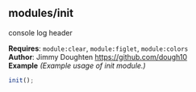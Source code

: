 <a name="module_modules/init"></a>

## modules/init
console log header

**Requires**: <code>module:clear</code>, <code>module:figlet</code>, <code>module:colors</code>  
**Author**: Jimmy Doughten <https://github.com/dough10>  
**Example** *(Example usage of init module.)*  
```js
init();
```
